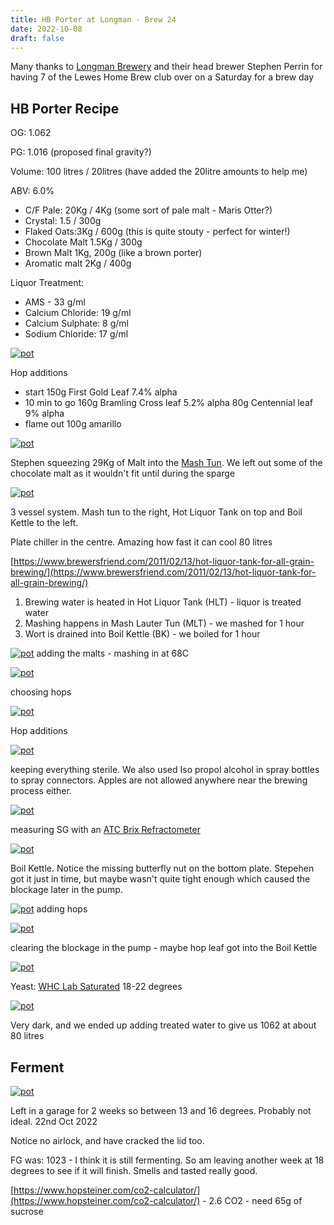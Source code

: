 ```yaml
---
title: HB Porter at Longman - Brew 24
date: 2022-10-08
draft: false 
---
```


<!-- [https://www.brewersfriend.com/homebrew/recipe/view/1289160/kingston-jpa](https://www.brewersfriend.com/homebrew/recipe/view/1289160/kingston-jpa)  -->

Many thanks to [Longman Brewery](https://www.longmanbrewery.com/) and their head brewer Stephen Perrin for having 7 of the Lewes Home Brew club over on a Saturday for a brew day

## HB Porter Recipe

OG: 1.062

PG: 1.016 (proposed final gravity?)

Volume: 100 litres / 20litres (have added the 20litre amounts to help me)

ABV: 6.0%

- C/F Pale: 20Kg / 4Kg (some sort of pale malt - Maris Otter?)
- Crystal: 1.5 / 300g
- Flaked Oats:3Kg / 600g (this is quite stouty - perfect for winter!)
- Chocolate Malt 1.5Kg / 300g
- Brown Malt 1Kg, 200g (like a brown porter)
- Aromatic malt 2Kg / 400g 

Liquor Treatment:

- AMS - 33 g/ml
- Calcium Chloride: 19 g/ml
- Calcium Sulphate: 8 g/ml
- Sodium Chloride: 17 g/ml

[![pot](/images/2022-10-08/6.jpg "treatment")](/images/2022-10-08/6.jpg)

Hop additions

- start 150g First Gold Leaf 7.4% alpha
- 10 min to go
  160g Bramling Cross leaf 5.2% alpha
	80g Centennial leaf 9% alpha
- flame out
  100g amarillo
 
[![pot](/images/2022-10-08/4.jpg "stephen")](/images/2022-10-08/4.jpg)

Stephen squeezing 29Kg of Malt into the [Mash Tun](http://brewwiki.com/index.php/Mash_Tun). We left out some of the chocolate malt as it wouldn't fit until during the sparge


[![pot](/images/2022-10-08/5.jpg "fixing")](/images/2022-10-08/5.jpg)

3 vessel system. Mash tun to the right, Hot Liquor Tank on top and Boil Kettle to the left.

Plate chiller in the centre. Amazing how fast it can cool 80 litres

[https://www.brewersfriend.com/2011/02/13/hot-liquor-tank-for-all-grain-brewing/](https://www.brewersfriend.com/2011/02/13/hot-liquor-tank-for-all-grain-brewing/)

1) Brewing water is heated in Hot Liquor Tank (HLT) - liquor is treated water
2) Mashing happens in Mash Lauter Tun (MLT) - we mashed for 1 hour
3) Wort is drained into Boil Kettle (BK) - we boiled for 1 hour 


[![pot](/images/2022-10-08/10.jpg "malt")](/images/2022-10-08/10.jpg)
adding the malts - mashing in at 68C


[![pot](/images/2022-10-08/8.jpg "choosing hops")](/images/2022-10-08/8.jpg)

choosing hops


[![pot](/images/2022-10-08/3.jpg "water")](/images/2022-10-08/3.jpg)

Hop additions

[![pot](/images/2022-10-08/11.jpg "clean")](/images/2022-10-08/11.jpg)

keeping everything sterile. We also used Iso propol alcohol in spray bottles to spray connectors. Apples are not allowed anywhere near the brewing process either.

[![pot](/images/2022-10-08/7.jpg "brix")](/images/2022-10-08/7.jpg)


measuring SG with an [ATC Brix Refractometer](https://www.amazon.co.uk/Specific-Gravity-Refractometer-Fruit-1-000-1-130/dp/B07G9FRJPC)

[![pot](/images/2022-10-08/9.jpg "brix")](/images/2022-10-08/9.jpg)

Boil Kettle. Notice the missing butterfly nut on the bottom plate. Stepehen got it just in time, but maybe wasn't quite tight enough which caused the blockage later in the pump.

[![pot](/images/2022-10-08/12.jpg "adding hops")](/images/2022-10-08/12.jpg)
adding hops


[![pot](/images/2022-10-08/2.jpg "fixing")](/images/2022-10-08/2.jpg)

clearing the blockage in the pump - maybe hop leaf got into the Boil Kettle

[![pot](/images/2022-10-08/1.jpg "yeast")](/images/2022-10-08/1.jpg)

 Yeast: [WHC Lab Saturated](https://whclab.com/product/dehydrated-saturated-dried-yeast-500g/)
  18-22 degrees

[![pot](/images/2022-10-08/14.jpg "final product")](/images/2022-10-08/14.jpg)

Very dark, and we ended up adding treated water to give us 1062 at about 80 litres

## Ferment

[![pot](/images/2022-10-08/13.jpg "fermenter")](/images/2022-10-08/13.jpg)

Left in a garage for 2 weeks so between 13 and 16 degrees. Probably not ideal.  22nd Oct 2022 

Notice no airlock, and have cracked the lid too.

FG was: 1023 - I think it is still fermenting. So am leaving another week at 18 degrees to see if it will finish. Smells and tasted really good.

[https://www.hopsteiner.com/co2-calculator/](https://www.hopsteiner.com/co2-calculator/)  - 2.6 CO2 - need 65g of sucrose

